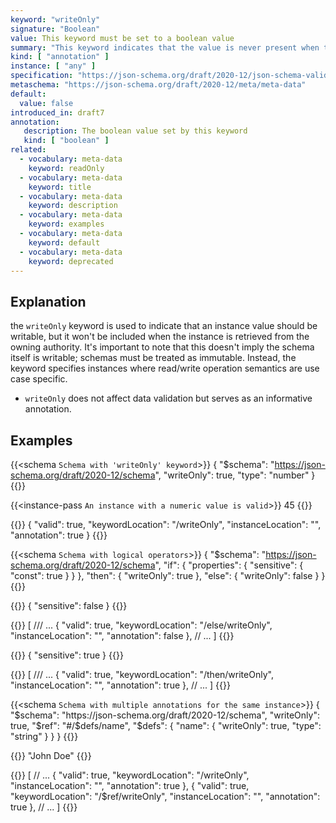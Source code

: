 ```yaml
---
keyword: "writeOnly"
signature: "Boolean"
value: This keyword must be set to a boolean value
summary: "This keyword indicates that the value is never present when the instance is retrieved from the owning authority."
kind: [ "annotation" ]
instance: [ "any" ]
specification: "https://json-schema.org/draft/2020-12/json-schema-validation.html#section-9.4"
metaschema: "https://json-schema.org/draft/2020-12/meta/meta-data"
default:
  value: false
introduced_in: draft7
annotation:
   description: The boolean value set by this keyword
   kind: [ "boolean" ]
related:
  - vocabulary: meta-data
    keyword: readOnly
  - vocabulary: meta-data
    keyword: title
  - vocabulary: meta-data
    keyword: description
  - vocabulary: meta-data
    keyword: examples
  - vocabulary: meta-data
    keyword: default
  - vocabulary: meta-data
    keyword: deprecated
---
```


## Explanation

the `writeOnly` keyword is used to indicate that an instance value should be writable, but it won't be included when the instance is retrieved from the owning authority. It's important to note that this doesn't imply the schema itself is writable; schemas must be treated as immutable. Instead, the keyword specifies instances where read/write operation semantics are use case specific.

* `writeOnly` does not affect data validation but serves as an informative annotation.

## Examples

{{<schema `Schema with 'writeOnly' keyword`>}}
{
  "$schema": "https://json-schema.org/draft/2020-12/schema",
  "writeOnly": true,
  "type": "number"
}
{{</schema>}}

{{<instance-pass `An instance with a numeric value is valid`>}}
45
{{</instance-pass>}}

{{<instance-annotation>}}
{
  "valid": true,
  "keywordLocation": "/writeOnly",
  "instanceLocation": "",
  "annotation": true
}
{{</instance-annotation>}}

{{<schema `Schema with logical operators`>}}
{
  "$schema": "https://json-schema.org/draft/2020-12/schema",
  "if": {
    "properties": {
      "sensitive": { "const": true }
    }
  },
  "then": {
    "writeOnly": true
  },
  "else": {
    "writeOnly": false
  }
}
{{</schema>}}

{{<instance-pass>}}
{ "sensitive": false }
{{</instance-pass>}}

{{<instance-annotation>}}
[
  /// ...
  {
    "valid": true,
    "keywordLocation": "/else/writeOnly",
    "instanceLocation": "",
    "annotation": false
  },
  // ...
]
{{</instance-annotation>}}

{{<instance-pass>}}
{ "sensitive": true }
{{</instance-pass>}}

{{<instance-annotation>}}
[
  /// ...
  {
    "valid": true,
    "keywordLocation": "/then/writeOnly",
    "instanceLocation": "",
    "annotation": true
  },
  // ...
]
{{</instance-annotation>}}

{{<schema `Schema with multiple annotations for the same instance`>}}
{
  "$schema": "https://json-schema.org/draft/2020-12/schema",
  "writeOnly": true,
  "$ref": "#/$defs/name",
  "$defs": {
    "name": {
      "writeOnly": true,
      "type": "string"
    }
  }
}
{{</schema>}}

{{<instance-pass>}}
"John Doe"
{{</instance-pass>}}

{{<instance-annotation>}}
[
  // ...
  {
    "valid": true,
    "keywordLocation": "/writeOnly",
    "instanceLocation": "",
    "annotation": true
  },
  {
    "valid": true,
    "keywordLocation": "/$ref/writeOnly",
    "instanceLocation": "",
    "annotation": true
  },
  // ...
]
{{</instance-annotation>}}
